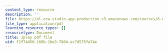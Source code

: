 ```yaml
---
content_type: resource
description: ''
file: https://ol-ocw-studio-app-production.s3.amazonaws.com/courses/6-890-algorithmic-lower-bounds-fun-with-hardness-proofs-fall-2014/f2f74450160b1be37804ec7d575fa74e_KvBk_u8NNp4.pdf
file_type: application/pdf
learning_resource_types: []
resourcetype: Document
title: 3play pdf file
uid: f2f74450-160b-1be3-7804-ec7d575fa74e
---
```

